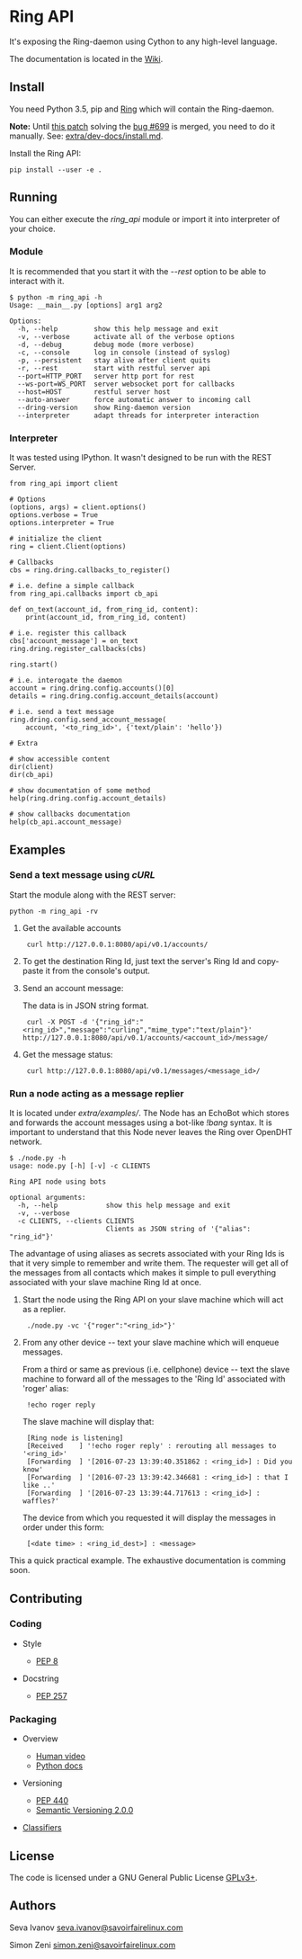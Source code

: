 # Ring API

It's exposing the Ring-daemon using Cython to any high-level language.

The documentation is located in the [Wiki](https://github.com/sevaivanov/ring-api/wiki).

## Install

You need Python 3.5, pip and [Ring](https://ring.cx/en/download) which will contain the Ring-daemon.

**Note:** Until [this patch](https://gerrit-ring.savoirfairelinux.com/#/c/4327/) solving the [bug #699](https://tuleap.ring.cx/plugins/tracker/?aid=699) is merged, you need to do it manually. See: [extra/dev-docs/install.md](extra/dev-docs/install.md).

Install the Ring API:

    pip install --user -e .

## Running

You can either execute the *ring_api* module or import it into interpreter of your choice.

### Module

It is recommended that you start it with the *--rest* option to be able to interact with it.

    $ python -m ring_api -h
    Usage: __main__.py [options] arg1 arg2

    Options:
      -h, --help         show this help message and exit
      -v, --verbose      activate all of the verbose options
      -d, --debug        debug mode (more verbose)
      -c, --console      log in console (instead of syslog)
      -p, --persistent   stay alive after client quits
      -r, --rest         start with restful server api
      --port=HTTP_PORT   server http port for rest
      --ws-port=WS_PORT  server websocket port for callbacks
      --host=HOST        restful server host
      --auto-answer      force automatic answer to incoming call
      --dring-version    show Ring-daemon version
      --interpreter      adapt threads for interpreter interaction

### Interpreter

It was tested using IPython. It wasn't designed to be run with the REST Server.

    from ring_api import client

    # Options
    (options, args) = client.options()
    options.verbose = True
    options.interpreter = True

    # initialize the client
    ring = client.Client(options)

    # Callbacks
    cbs = ring.dring.callbacks_to_register()

    # i.e. define a simple callback
    from ring_api.callbacks import cb_api

    def on_text(account_id, from_ring_id, content):
        print(account_id, from_ring_id, content)

    # i.e. register this callback
    cbs['account_message'] = on_text
    ring.dring.register_callbacks(cbs)

    ring.start()

    # i.e. interogate the daemon
    account = ring.dring.config.accounts()[0]
    details = ring.dring.config.account_details(account)

    # i.e. send a text message
    ring.dring.config.send_account_message(
        account, '<to_ring_id>', {'text/plain': 'hello'})

    # Extra

    # show accessible content
    dir(client)
    dir(cb_api)

    # show documentation of some method
    help(ring.dring.config.account_details)

    # show callbacks documentation
    help(cb_api.account_message)

## Examples

### Send a text message using *cURL*

Start the module along with the REST server:

    python -m ring_api -rv

1. Get the available accounts

        curl http://127.0.0.1:8080/api/v0.1/accounts/

2. To get the destination Ring Id, just text the server's Ring Id and copy-paste it from the console's output.

3. Send an account message:

    The data is in JSON string format.

        curl -X POST -d '{"ring_id":"<ring_id>","message":"curling","mime_type":"text/plain"}' http://127.0.0.1:8080/api/v0.1/accounts/<account_id>/message/

4. Get the message status:

        curl http://127.0.0.1:8080/api/v0.1/messages/<message_id>/

### Run a node acting as a message replier

It is located under *extra/examples/*. The Node has an EchoBot which stores and forwards the account messages using a bot-like *!bang* syntax. It is important to understand that this Node never leaves the Ring over OpenDHT network.

    $ ./node.py -h
    usage: node.py [-h] [-v] -c CLIENTS

    Ring API node using bots

    optional arguments:
      -h, --help            show this help message and exit
      -v, --verbose
      -c CLIENTS, --clients CLIENTS
                            Clients as JSON string of '{"alias": "ring_id"}'

The advantage of using aliases as secrets associated with your Ring Ids is that it very simple to remember and write them. The requester will get all of the messages from all contacts which makes it simple to pull everything associated with your slave machine Ring Id at once.

1. Start the node using the Ring API on your slave machine which will act as a replier.

        ./node.py -vc '{"roger":"<ring_id>"}'

2. From any other device -- text your slave machine which will enqueue messages.

    From a third or same as previous (i.e. cellphone) device -- text the slave machine to forward all of the messages to the 'Ring Id' associated with 'roger' alias:

        !echo roger reply

    The slave machine will display that:

        [Ring node is listening]
        [Received    ] '!echo roger reply' : rerouting all messages to '<ring_id>'
        [Forwarding  ] '[2016-07-23 13:39:40.351862 : <ring_id>] : Did you know'
        [Forwarding  ] '[2016-07-23 13:39:42.346681 : <ring_id>] : that I like ..'
        [Forwarding  ] '[2016-07-23 13:39:44.717613 : <ring_id>] : waffles?'

    The device from which you requested it will display the messages in order under this form:

        [<date time> : <ring_id_dest>] : <message>

This a quick practical example. The exhaustive documentation is comming soon.

## Contributing

### Coding

* Style
    * [PEP 8](https://www.python.org/dev/peps/pep-0008/)

* Docstring
    * [PEP 257](https://www.python.org/dev/peps/pep-0257/)

### Packaging

* Overview
    * [Human video](https://www.youtube.com/watch?v=4fzAMdLKC5k)
    * [Python docs](https://packaging.python.org/distributing/)

* Versioning
    * [PEP 440](https://www.python.org/dev/peps/pep-0440/)
    * [Semantic Versioning 2.0.0](http://semver.org/)

* [Classifiers](https://pypi.python.org/pypi?%3Aaction=list_classifiers)

## License

The code is licensed under a GNU General Public License [GPLv3+](http://www.gnu.org/licenses/gpl.html).

## Authors

Seva Ivanov seva.ivanov@savoirfairelinux.com

Simon Zeni  simon.zeni@savoirfairelinux.com

